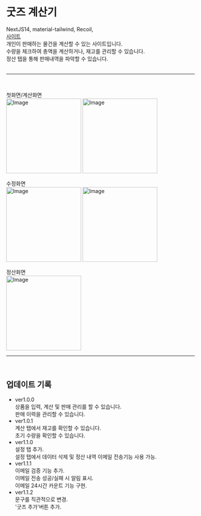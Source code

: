 # 굿즈 계산기

NextJS14, material-tailwind, Recoil,
<br>
[사이트](https://e-goods-calculator.vercel.app)
<br>
개인이 판매하는 물건을 계산할 수 있는 사이트입니다.<br>
수량을 체크하여 총액을 계산하거나, 재고를 관리할 수 있습니다.<br>
정산 탭을 통해 판매내역을 파악할 수 있습니다.
<br>
<br>

---

<br>

첫화면/계산화면
<br>
<img width="200" alt="Image" src="https://github.com/user-attachments/assets/bfd8dab0-9866-4dc5-a64d-bcf1acd37543" />
<img width="200" alt="Image" src="https://github.com/user-attachments/assets/06d8d0dc-c752-41d0-a111-d18b42a60968" />

수정화면
<br>
<img width="200" alt="Image" src="https://github.com/user-attachments/assets/68dc4f5a-e7d6-48b6-a2d7-984c3d1e1f98" />
<img width="200" alt="Image" src="https://github.com/user-attachments/assets/32925341-3ff1-4f4d-a908-c40730529921" />

정산화면<br>
<img width="200" alt="Image" src="https://github.com/user-attachments/assets/e599a512-09c0-43fd-b855-a957d6f1258e" />

---

<br>

## 업데이트 기록

- ver1.0.0 <br>
  상품을 입력, 계산 및 판매 관리를 할 수 있습니다.<br>
  판매 이력을 관리할 수 있습니다.<br>
- ver1.0.1 <br>
  계산 탭에서 재고를 확인할 수 있습니다.<br>
  초기 수량을 확인할 수 있습니다.<br>
- ver1.1.0 <br>
  설정 탭 추가.<br>
  설정 탭에서 데이터 삭제 및 정산 내역 이메일 전송기능 사용 가능.<br>
- ver1.1.1 <br>
  이메일 검증 기능 추가.<br>
  이메일 전송 성공/실패 시 알림 표시.<br>
  이메일 24시간 카운트 기능 구현.<br>
- ver1.1.2 <br>
  문구를 직관적으로 변경.<br>
  '굿즈 추가'버튼 추가.<br>
